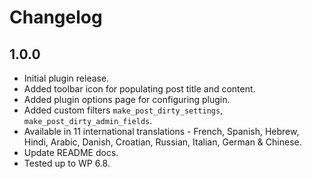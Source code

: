 # Changelog

## 1.0.0
* Initial plugin release.
* Added toolbar icon for populating post title and content.
* Added plugin options page for configuring plugin.
* Added custom filters `make_post_dirty_settings`, `make_post_dirty_admin_fields`.
* Available in 11 international translations - French, Spanish, Hebrew, Hindi, Arabic, Danish, Croatian, Russian, Italian, German & Chinese.
* Update README docs.
* Tested up to WP 6.8.
